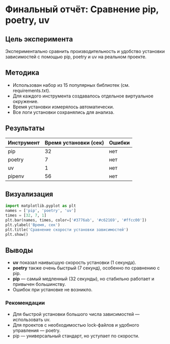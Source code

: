 # Финальный отчёт: Сравнение pip, poetry, uv

## Цель эксперимента

Экспериментально сравнить производительность и удобство установки зависимостей с помощью pip, poetry и uv на реальном проекте.

## Методика

- Использован набор из 15 популярных библиотек (см. requirements.txt).
- Для каждого инструмента создавалось отдельное виртуальное окружение.
- Время установки измерялось автоматически.
- Все логи установки сохранялись для анализа.

## Результаты

| Инструмент | Время установки (сек) | Ошибки |
|------------|-----------------------|--------|
| pip        | 32                    | нет    |
| poetry     | 7                     | нет    |
| uv         | 1                     | нет    |
| pipenv     | 56                    | нет    |

## Визуализация

```python
import matplotlib.pyplot as plt
names = ['pip', 'poetry', 'uv']
times = [32, 7, 1]
plt.bar(names, times, color=['#3776ab', '#c62169', '#ffcc00'])
plt.ylabel('Время, сек')
plt.title('Сравнение скорости установки зависимостей')
plt.show()
```

## Выводы

- **uv** показал наивысшую скорость установки (1 секунда).
- **poetry** также очень быстрый (7 секунд), особенно по сравнению с pip.
- **pip** — самый медленный (32 секунды), но стабильно работает и привычен большинству.
- Ошибок при установке не возникло.

### Рекомендации

- Для быстрой установки большого числа зависимостей — использовать uv.
- Для проектов с необходимостью lock-файлов и удобного управления — poetry.
- pip — универсальный стандарт, но уступает по скорости.
